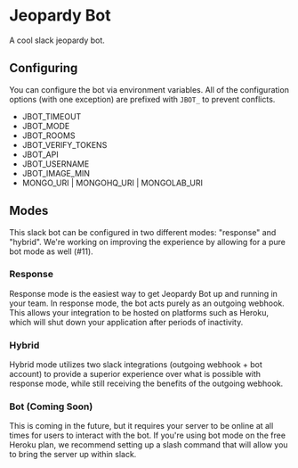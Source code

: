 # Jeopardy Bot

A cool slack jeopardy bot.

## Configuring

You can configure the bot via environment variables.
All of the configuration options (with one exception) are prefixed with `JBOT_` to prevent conflicts.

- JBOT_TIMEOUT
- JBOT_MODE
- JBOT_ROOMS
- JBOT_VERIFY_TOKENS
- JBOT_API
- JBOT_USERNAME
- JBOT_IMAGE_MIN
- MONGO_URI | MONGOHQ_URI | MONGOLAB_URI

## Modes

This slack bot can be configured in two different modes: "response" and "hybrid". We're working on improving the experience by allowing for a pure bot mode as well (#11).

### Response

Response mode is the easiest way to get Jeopardy Bot up and running in your team. In response mode, the bot acts purely as an outgoing webhook. This allows your integration to be hosted on platforms such as Heroku, which will shut down your application after periods of inactivity.

### Hybrid

Hybrid mode utilizes two slack integrations (outgoing webhook + bot account) to provide a superior experience over what is possible with response mode, while still receiving the benefits of the outgoing webhook.

### Bot (Coming Soon)

This is coming in the future, but it requires your server to be online at all times for users to interact with the bot. If you're using bot mode on the free Heroku plan, we recommend setting up a slash command that will allow you to bring the server up within slack.
